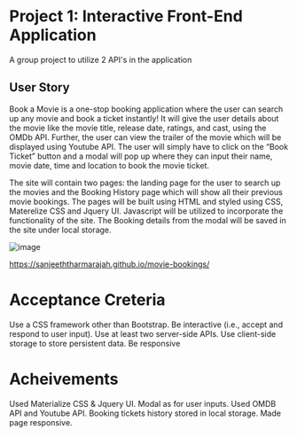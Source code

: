 # Project 1: Interactive Front-End Application

A group project to utilize 2 API's in the application

## User Story

Book a Movie is a one-stop booking application where the user can search up any movie and book a ticket instantly! It will give the user details about the movie like the movie title, release date, ratings, and cast, using the OMDb API. Further, the user can view the trailer of the movie which will be displayed using Youtube API. The user will simply have to click on the “Book Ticket” button and a modal will pop up where they can input their name, movie date, time and location to book the movie ticket.

The site will contain two pages: the landing page for the user to search up the movies and the Booking History page which will show all their previous movie bookings. The pages will be built using HTML and styled using CSS, Materelize CSS and Jquery UI. Javascript will be utilized to incorporate the functionality of the site. The Booking details from the modal will be saved in the site under local storage. 

![image](https://github.com/SanjeethTharmarajah/movie-bookings/assets/130941252/8c8d93bf-5c9e-4cfd-97b5-0d1b7f6133f7)

https://sanjeeththarmarajah.github.io/movie-bookings/

# Acceptance Creteria

Use a CSS framework other than Bootstrap.
Be interactive (i.e., accept and respond to user input).
Use at least two server-side APIs.
Use client-side storage to store persistent data.
Be responsive

# Acheivements
Used Materialize CSS & Jquery UI.
Modal as for user inputs.
Used OMDB API and Youtube API.
Booking tickets history stored in local storage.
Made page responsive.
